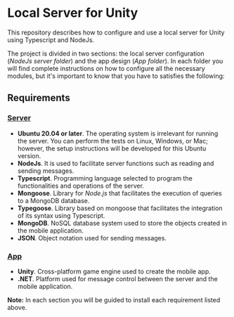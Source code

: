 # Local Server for Unity
This repository describes how to configure and use a local server for Unity using Typescript and NodeJs.

The project is divided in two sections: the local server configuration (_NodeJs server folder_) and the app design (_App folder_). In each folder you will find complete instructions on how to configure all the necessary modules, but it's important to know that you have to satisfies the following:

## Requirements
### [Server](./NodeJs%20server/README.md)
- **Ubuntu 20.04 or later**. The operating system is irrelevant for running the server. You can perform the tests on Linux, Windows, or Mac; however, the setup instructions will be developed for this Ubuntu version.
- **NodeJs**. It is used to facilitate server functions such as reading and sending messages.
- **Typescript**. Programming language selected to program the functionalities and operations of the server.
- **Mongoose**. Library for *Node.js* that facilitates the execution of queries to a MongoDB database.
- **Typegoose**. Library based on mongoose that facilitates the integration of its syntax using Typescript.
- **MongoDB**. NoSQL database system used to store the objects created in the mobile application.
- **JSON**. Object notation used for sending messages.
### [App](./App/README.md)
- **Unity**. Cross-platform game engine used to create the mobile app.
- **.NET**. Platform used for message control between the server and the mobile application.

**Note:** In each section you will be guided to install each requirement listed above.

<!-- ## Table of contents

* [Preview](#preview)
  * [Android devices](#android-devices)
  * [iOS devices](#ios-devices)
* [Features](#features)
* [Download project](#download-project)
  * [App](#app)
  * [Server](#server)

## Preview

### Android devices

### iOS devices

## Features

## Download project

## Requirements
NodeJS:
- Version minima: 18.0.3

```sudo apt install nodejs```

NPM 
- Version minima: 18.0.3

```sudo apt install npm```


npm i typescript ts-node-dev -D

-->



